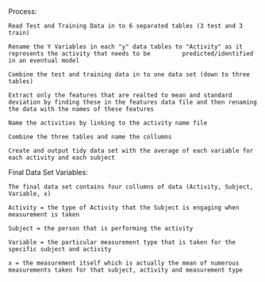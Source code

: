 Process:

	Read Test and Training Data in to 6 separated tables (3 test and 3 train)

	Rename the Y Variables in each "y" data tables to "Activity" as it represents the activity that needs to be 		predicted/identified in an eventual model

	Combine the test and training data in to one data set (down to three tables)

	Extract only the features that are realted to mean and standard deviation by finding these in the features data file and then renaming the data with the names of these features

	Name the activities by linking to the activity name file

	Combine the three tables and name the collumns

	Create and output tidy data set with the average of each variable for each activity and each subject

Final Data Set Variables:

	The final data set contains four collumns of data (Activity, Subject, Variable, x)

	Activity = the type of Activity that the Subject is engaging when measurement is taken

	Subject = the person that is performing the activity

	Variable = the particular measurement type that is taken for the specific subject and activity

	x = the measurement itself which is actually the mean of numerous measurements taken for that subject, activity and measurement type




